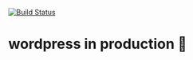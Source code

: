[![Build Status](https://travis-ci.com/behroozam/wp-in-production.svg?branch=master)](https://travis-ci.com/behroozam/wp-in-production)

# wordpress in production 🚀
